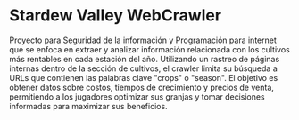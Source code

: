 # Stardew Valley WebCrawler

Proyecto para Seguridad de la información y Programación para internet que se enfoca en extraer y analizar información relacionada con los cultivos más rentables en cada estación del año. Utilizando un rastreo de páginas internas dentro de la sección de cultivos, el crawler limita su búsqueda a URLs que contienen las palabras clave "crops" o "season". El objetivo es obtener datos sobre costos, tiempos de crecimiento y precios de venta, permitiendo a los jugadores optimizar sus granjas y tomar decisiones informadas para maximizar sus beneficios.
